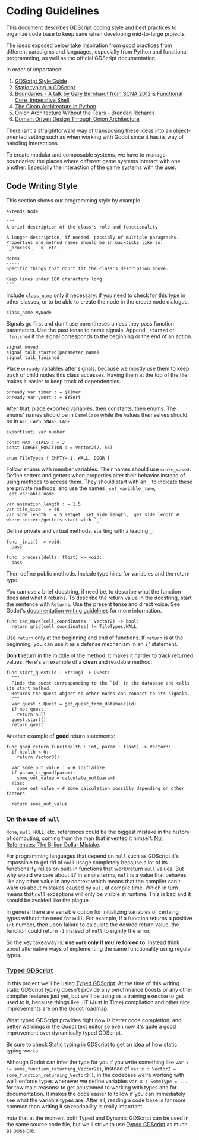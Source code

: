 # Coding Guidelines

This document describes GDScript coding style and best practices to organize code base to keep sane when developing mid-to-large projects.

The ideas exposed below take inspiration from good practices from different paradigms and languages, especially from Python and functional programming, as well as the official GDScript documentation.

In order of importance:

1. [GDScript Style Guide](http://docs.godotengine.org/en/latest/getting_started/scripting/gdscript/gdscript_styleguide.html)
1. [Static typing in GDScript](http://docs.godotengine.org/en/latest/getting_started/scripting/gdscript/static_typing.html)
1. [Boundaries - A talk by Gary Bernhardt from SCNA 2012](https://www.destroyallsoftware.com/talks/boundaries) & [Functional Core, Imperative Shell](https://www.destroyallsoftware.com/screencasts/catalog/functional-core-imperative-shell)
1. [The Clean Architecture in Python](https://www.youtube.com/watch?v=DJtef410XaM)
1. [Onion Architecture Without the Tears - Brendan Richards](https://www.youtube.com/watch?v=R2pW09tMCnE&t=1095s)
1. [Domain Driven Design Through Onion Architecture](https://www.youtube.com/watch?v=pL9XeNjy_z4)

There isn’t a straightforward way of transposing these ideas into an object-oriented setting such as when working with Godot since it has its way of handling interactions.

To create modular and composable systems, we have to manage boundaries: the places where different game systems interact with one another. Especially the interaction of the game systems with the user.

## Code Writing Style

This section shows our programming style by example.

<!-- TODO: Add a short but complete, real-world example -->

```gdscript
extends Node

"""
A brief description of the class's role and functionality

A longer description, if needed, possibly of multiple paragraphs. Properties and method names should be in backticks like so: `_process`, `x` etc.

Notes
-----
Specific things that don't fit the class's description above.

Keep lines under 100 characters long
"""
```

Include `class_name` only if necessary: if you need to check for this type in other classes, or to be able to create the node in the create node dialogue.

```gdscript
class_name MyNode
```

Signals go first and don't use parentheses unless they pass function parameters. Use the past tense to name signals. Append `_started` or `_finished` if the signal corresponds to the beginning or the end of an action.

```gdscript
signal moved
signal talk_started(parameter_name)
signal talk_finished
```

Place `onready` variables after signals, because we mostly use them to keep track of child nodes this class accesses. Having them at the top of the file makes it easier to keep track of dependencies.

```
onready var timer : = $Timer
onready var ysort : = $YSort
```

After that, place exported variables, then constants, then enums. The enums' names should be in `CamelCase` while the values themselves should be in `ALL_CAPS_SNAKE_CASE`

```gdscript
export(int) var number

const MAX_TRIALS : = 3
const TARGET_POSITION : = Vector2(2, 56)

enum TileTypes { EMPTY=-1, WALL, DOOR }
```

Follow enums with member variables. Their names should use `snake_case`a. Define setters and getters when properties alter their behavior instead of using methods to access them. They should start with an `_` to indicate these are private methods, and use the names `_set_variable_name`,  `_get_variable_name`

```
var animation_length : = 1.5
var tile_size : = 40
var side_length : = 5 setget _set_side_length, _get_side_length # where setters/getters start with `_`
```

Define private and virtual methods, starting with a leading `_`.

```
func _init() -> void:
  pass

func _process(delta: float) -> void:
  pass
```

Then define public methods. Include type hints for variables and the return type.

You can use a brief docstring, if need be, to describe what the function does and what it returns. To describe the return value in the docstring, start the sentence with `Returns`. Use the present tense and direct voice. See Godot's [documentation writing guidelines](http://docs.godotengine.org/en/latest/community/contributing/docs_writing_guidelines.html) for more information.

```
func can_move(cell_coordinates : Vector2) -> bool:
  return grid[cell_coordinates] != TileTypes.WALL
```

Use `return` only at the beginning and end of functions. If `return` is at the beginning, you can use it as a defense mechanism in an `if` statement.

**Don't** return in the middle of the method. It makes it harder to track returned values. Here's an example of a **clean** and readable method:

```gdscript
func start_quest(id : String) -> Quest:
  """
  Finds the quest corresponding to the `id` in the database and calls its start method.
  Returns the Quest object so other nodes can connect to its signals.
  """
  var quest : Quest = get_quest_from_database(id)
  if not quest:
    return null
  quest.start()
  return quest
```

Another example of **good** return statements:

<!-- TODO: replace with a concrete example -->

```gdscript
func good_return_func(health : int, param : float) -> Vector3:
  if health < 0:
    return Vector3()

  var some_out_value : = # initialize
  if param_is_good(param):
    some_out_value = calculate_out(param)
  else:
    some_out_value = # some calculation possibly depending on other factors

  return some_out_value
```

<!-- TODO: proof from here -->

### On the use of `null`

`None`, `null`, `NULL`, etc. references could be the biggest mistake in the history of computing, coming from the man that invented it himself: [Null References: The Billion Dollar Mistake](https://www.infoq.com/presentations/Null-References-The-Billion-Dollar-Mistake-Tony-Hoare).

For programming languages that depend on `null` such as GDScript it's impossible to get rid of `null` usage completely because a lot of its functionality relies on built-in functions that work/return `null` values. But why would we care about it? In simple terms, `null` is a value that behaves like any other value in any context which means that the compiler can't warn us about mistakes caused by `null` at compile time. Which in turn means that `null` exceptions will only be visible at runtime. This is bad and it should be avoided like the plague.

In general there are sensible option for initializing variables of certaing types without the need for `null`. For example, if a function returns a positive `int` number, then upon failure to calculate the desired return value, the function could return `-1` instead of `null` to signify the error.

So the key takeaway is: **use `null` only if you're forced to**. Instead think about alternative ways of implementing the same functionality using regular types.

### [Typed GDScript](http://docs.godotengine.org/en/latest/getting_started/scripting/gdscript/static_typing.html)

In this project we'll be using [Typed GDScript](http://docs.godotengine.org/en/latest/getting_started/scripting/gdscript/static_typing.html). At the time of this writing static GDScript typing doesn't provide any perofrmance boosts or any other compiler features just yet, but we'll be using as a training exercise to get used to it, because things like JIT (Just In Time) compilation and other nice improvements are on the Godot roadmap.

What typed GDScript provides right now is better code completion, and better warnings in the Godot text editor so even now it's quite a good improvement over dynamically typed GDScript.

Be sure to check [Static typing in GDScript](http://docs.godotengine.org/en/latest/getting_started/scripting/gdscript/static_typing.html) to get an idea of how static typing works.

Although Godot can infer the type for you if you write something like `var x := some_function_returning_Vector2()`, instead of `var x : Vector2 = some_function_returning_Vector2()`, in the codebase we're working with we'll enforce types whenever we define variables `var x : SomeType = ...` for tow main reasons: to get acustomed to working with types and for documentation. It makes the code easier to follow if you can immediately see what the variable types are. After all, reading a code base is far more common than writing it so readability is really important.

_note_ that at the moment both Typed and Dynamic GDScript can be used in the same source code file, but we'll strive to use [Typed GDScript](http://docs.godotengine.org/en/latest/getting_started/scripting/gdscript/static_typing.html) as much as possible.
